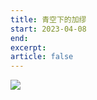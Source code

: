 ```yaml
---
title: 青空下的加缪
start: 2023-04-08
end: 
excerpt: 
article: false
---
```


<img src="http://oss.naglfar28.com/naglfar28/202304081249470.png"/>
